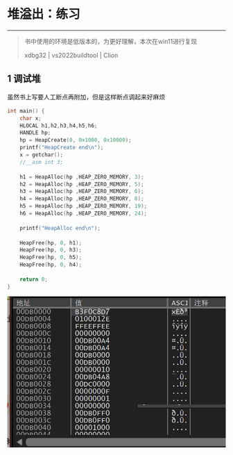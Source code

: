 # 堆溢出：练习

---

> 
> 书中使用的环境是低版本的，为更好理解，本次在win11进行复现
> 
> xdbg32 | vs2022buildtool | Clion 
>

## 1 调试堆

虽然书上写要人工断点再附加，但是这样断点调起来好麻烦


```c
int main() {  
    char x;  
    HLOCAL h1,h2,h3,h4,h5,h6;  
    HANDLE hp;  
    hp = HeapCreate(0, 0x1000, 0x10000);  
    printf("HeapCreate end\n");  
    x = getchar();  
    //__asm int 3;  
  
    h1 = HeapAlloc(hp ,HEAP_ZERO_MEMORY, 3);  
    h2 = HeapAlloc(hp ,HEAP_ZERO_MEMORY, 5);  
    h3 = HeapAlloc(hp ,HEAP_ZERO_MEMORY, 6);  
    h4 = HeapAlloc(hp ,HEAP_ZERO_MEMORY, 8);  
    h5 = HeapAlloc(hp ,HEAP_ZERO_MEMORY, 19);  
    h6 = HeapAlloc(hp ,HEAP_ZERO_MEMORY, 24);  
  
    printf("HeapAlloc end\n");  
  
    HeapFree(hp, 0, h1);  
    HeapFree(hp, 0, h3);  
    HeapFree(hp, 0, h5);  
    HeapFree(hp, 0, h4);  
  
    return 0;  
}
```



![](../images/Pasted%20image%2020241202183745.png)